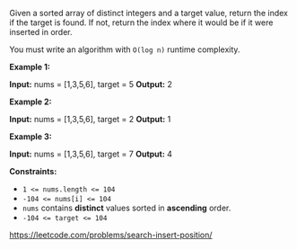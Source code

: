 Given a sorted array of distinct integers and a target value, return the index if the target is found. If not, return the index where it would be if it were inserted in order.

You must write an algorithm with `O(log n)` runtime complexity.

**Example 1:**

**Input:** nums = \[1,3,5,6\], target = 5
**Output:** 2

**Example 2:**

**Input:** nums = \[1,3,5,6\], target = 2
**Output:** 1

**Example 3:**

**Input:** nums = \[1,3,5,6\], target = 7
**Output:** 4

**Constraints:**

*   `1 <= nums.length <= 104`
*   `-104 <= nums[i] <= 104`
*   `nums` contains **distinct** values sorted in **ascending** order.
*   `-104 <= target <= 104`

https://leetcode.com/problems/search-insert-position/
